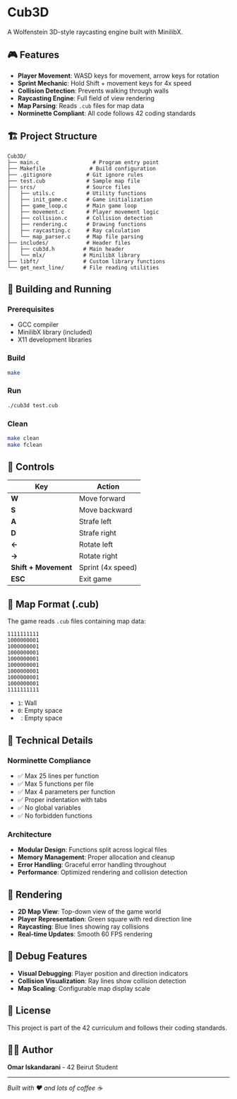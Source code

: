 # Cub3D

A Wolfenstein 3D-style raycasting engine built with MinilibX.

## 🎮 Features

- **Player Movement**: WASD keys for movement, arrow keys for rotation
- **Sprint Mechanic**: Hold Shift + movement keys for 4x speed
- **Collision Detection**: Prevents walking through walls
- **Raycasting Engine**: Full field of view rendering
- **Map Parsing**: Reads `.cub` files for map data
- **Norminette Compliant**: All code follows 42 coding standards

## 🏗️ Project Structure

```
Cub3D/
├── main.c                 # Program entry point
├── Makefile              # Build configuration
├── .gitignore           # Git ignore rules
├── test.cub             # Sample map file
├── srcs/                # Source files
│   ├── utils.c          # Utility functions
│   ├── init_game.c      # Game initialization
│   ├── game_loop.c      # Main game loop
│   ├── movement.c       # Player movement logic
│   ├── collision.c      # Collision detection
│   ├── rendering.c      # Drawing functions
│   ├── raycasting.c     # Ray calculation
│   └── map_parser.c     # Map file parsing
├── includes/            # Header files
│   ├── cub3d.h         # Main header
│   └── mlx/            # MinilibX library
├── libft/              # Custom library functions
└── get_next_line/      # File reading utilities
```

## 🚀 Building and Running

### Prerequisites
- GCC compiler
- MinilibX library (included)
- X11 development libraries

### Build
```bash
make
```

### Run
```bash
./cub3d test.cub
```

### Clean
```bash
make clean
make fclean
```

## 🎯 Controls

| Key | Action |
|-----|--------|
| **W** | Move forward |
| **S** | Move backward |
| **A** | Strafe left |
| **D** | Strafe right |
| **←** | Rotate left |
| **→** | Rotate right |
| **Shift + Movement** | Sprint (4x speed) |
| **ESC** | Exit game |

## 📁 Map Format (.cub)

The game reads `.cub` files containing map data:

```
1111111111
1000000001
1000000001
1000000001
1000000001
1000000001
1000000001
1000000001
1000000001
1111111111
```

- `1`: Wall
- `0`: Empty space
- ` `: Empty space

## 🔧 Technical Details

### Norminette Compliance
- ✅ Max 25 lines per function
- ✅ Max 5 functions per file
- ✅ Max 4 parameters per function
- ✅ Proper indentation with tabs
- ✅ No global variables
- ✅ No forbidden functions

### Architecture
- **Modular Design**: Functions split across logical files
- **Memory Management**: Proper allocation and cleanup
- **Error Handling**: Graceful error handling throughout
- **Performance**: Optimized rendering and collision detection

## 🎨 Rendering

- **2D Map View**: Top-down view of the game world
- **Player Representation**: Green square with red direction line
- **Raycasting**: Blue lines showing ray collisions
- **Real-time Updates**: Smooth 60 FPS rendering

## 🐛 Debug Features

- **Visual Debugging**: Player position and direction indicators
- **Collision Visualization**: Ray lines show collision detection
- **Map Scaling**: Configurable map display scale

## 📝 License

This project is part of the 42 curriculum and follows their coding standards.

## 👨‍💻 Author

**Omar Iskandarani** - 42 Beirut Student

---

*Built with ❤️ and lots of coffee ☕* 